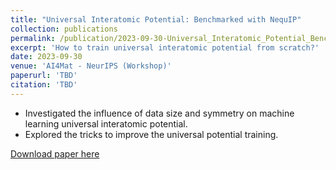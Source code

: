 ```yaml
---
title: "Universal Interatomic Potential: Benchmarked with NequIP"
collection: publications
permalink: /publication/2023-09-30-Universal_Interatomic_Potential_Benchmarked_with_NequIP
excerpt: 'How to train universal interatomic potential from scratch?'
date: 2023-09-30
venue: 'AI4Mat - NeurIPS (Workshop)'
paperurl: 'TBD'
citation: 'TBD'
---
```

- Investigated the influence of data size and symmetry on machine learning universal interatomic potential. 
- Explored the tricks to improve the universal potential training.

[Download paper here]()
